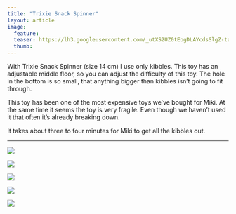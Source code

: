 ```yaml
---
title: "Trixie Snack Spinner"
layout: article
image:
  feature:
  teaser: https://lh3.googleusercontent.com/_utXS2UZ0tEogDLAYcdsSlgZ-taCk3JP-6z57TW-HB8=w245
  thumb:
---
```


With Trixie Snack Spinner (size 14 cm) I use only kibbles. This toy has an adjustable middle floor, so you can adjust the difficulty of this toy. The hole in the bottom is so small, that anything bigger than kibbles isn’t going to fit through.

This toy has been one of the most expensive toys we’ve bought for Miki. At the same time it seems the toy is very fragile. Even though we haven’t used it that often it’s already breaking down.

It takes about three to four minutes for Miki to get all the kibbles out.

---

[![](https://lh3.googleusercontent.com/lp-Z1aNzyr9qxa7oesqxoRAyZWpGbstHv6-oVI2KFtU=w800)](https://lh3.googleusercontent.com/lp-Z1aNzyr9qxa7oesqxoRAyZWpGbstHv6-oVI2KFtU=s0)

[![](https://lh3.googleusercontent.com/zoSv_B2vWQHAjqCQwFVGeHLaf25gIcrkepCbQXkAgKo=w800)](https://lh3.googleusercontent.com/zoSv_B2vWQHAjqCQwFVGeHLaf25gIcrkepCbQXkAgKo=s0)

[![](https://lh3.googleusercontent.com/LeKevaxEeH_NVFvGtgoqXvFkeK-y3UOo3zaoFyxPDiQ=w800)](https://lh3.googleusercontent.com/LeKevaxEeH_NVFvGtgoqXvFkeK-y3UOo3zaoFyxPDiQ=s0)

[![](https://lh3.googleusercontent.com/SCxiRaq3-F3OYUqXI_bq0f8NsnlgTBFNenKB1og94HY=w800)](https://lh3.googleusercontent.com/SCxiRaq3-F3OYUqXI_bq0f8NsnlgTBFNenKB1og94HY=s0)

[![](https://lh3.googleusercontent.com/ZnHormQtnNzFZBZfTj6mJCV6liVK3jfKmEvVMU-Ns30=w800)](https://lh3.googleusercontent.com/ZnHormQtnNzFZBZfTj6mJCV6liVK3jfKmEvVMU-Ns30=s0)
